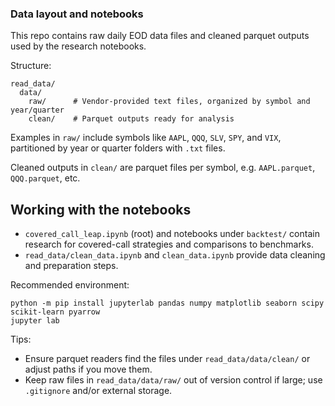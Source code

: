 ### Data layout and notebooks

This repo contains raw daily EOD data files and cleaned parquet outputs used by the research notebooks.

Structure:

```
read_data/
  data/
    raw/      # Vendor-provided text files, organized by symbol and year/quarter
    clean/    # Parquet outputs ready for analysis
```

Examples in `raw/` include symbols like `AAPL`, `QQQ`, `SLV`, `SPY`, and `VIX`, partitioned by year or quarter folders with `.txt` files.

Cleaned outputs in `clean/` are parquet files per symbol, e.g. `AAPL.parquet`, `QQQ.parquet`, etc.


## Working with the notebooks

- `covered_call_leap.ipynb` (root) and notebooks under `backtest/` contain research for covered-call strategies and comparisons to benchmarks.
- `read_data/clean_data.ipynb` and `clean_data.ipynb` provide data cleaning and preparation steps.

Recommended environment:

```
python -m pip install jupyterlab pandas numpy matplotlib seaborn scipy scikit-learn pyarrow
jupyter lab
```

Tips:

- Ensure parquet readers find the files under `read_data/data/clean/` or adjust paths if you move them.
- Keep raw files in `read_data/data/raw/` out of version control if large; use `.gitignore` and/or external storage.


